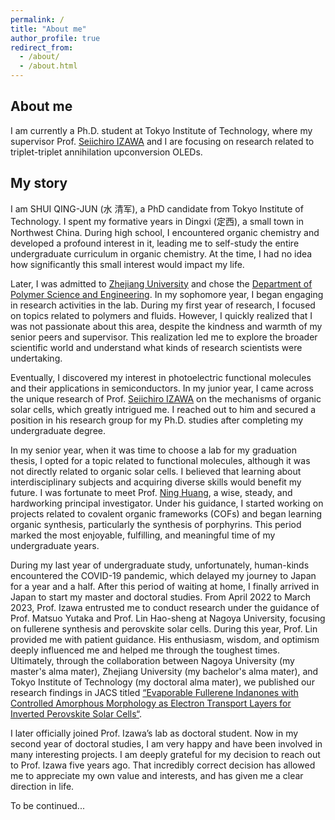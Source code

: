 ```yaml
---
permalink: /
title: "About me"
author_profile: true
redirect_from: 
  - /about/
  - /about.html
---
```


## About me

I am currently a Ph.D. student at Tokyo Institute of Technology, where my supervisor Prof. [Seiichiro IZAWA](https://scholar.google.co.jp/citations?hl=ja&user=nB983kcAAAAJ&view_op=list_works&sortby=pubdate) and I are focusing on research related to triplet-triplet annihilation upconversion OLEDs.

## My story

I am SHUI QING-JUN (水 清军), a PhD candidate from Tokyo Institute of Technology.
I spent my formative years in Dingxi (定西), a small town in Northwest China. During high school, I encountered organic chemistry and developed a profound interest in it, leading me to self-study the entire undergraduate curriculum in organic chemistry. At the time, I had no idea how significantly this small interest would impact my life.

Later, I was admitted to [Zhejiang University](https://www.zju.edu.cn/) and chose the [Department of Polymer Science and Engineering](http://tac.polymer.zju.edu.cn/english/). In my sophomore year, I began engaging in research activities in the lab. During my first year of research, I focused on topics related to polymers and fluids. However, I quickly realized that I was not passionate about this area, despite the kindness and warmth of my senior peers and supervisor. This realization led me to explore the broader scientific world and understand what kinds of research scientists were undertaking.

Eventually, I discovered my interest in photoelectric functional molecules and their applications in semiconductors. In my junior year, I came across the unique research of Prof. [Seiichiro IZAWA](https://scholar.google.co.jp/citations?hl=ja&user=nB983kcAAAAJ&view_op=list_works&sortby=pubdate) on the mechanisms of organic solar cells, which greatly intrigued me. I reached out to him and secured a position in his research group for my Ph.D. studies after completing my undergraduate degree.

In my senior year, when it was time to choose a lab for my graduation thesis, I opted for a topic related to functional molecules, although it was not directly related to organic solar cells. I believed that learning about interdisciplinary subjects and acquiring diverse skills would benefit my future. I was fortunate to meet Prof. [Ning Huang](http://tac.polymer.zju.edu.cn/osl/redir.php?catalog_id=282&object_id=18199), a wise, steady, and hardworking principal investigator. Under his guidance, I started working on projects related to covalent organic frameworks (COFs) and began learning organic synthesis, particularly the synthesis of porphyrins. This period marked the most enjoyable, fulfilling, and meaningful time of my undergraduate years.

During my last year of undergraduate study, unfortunately, human-kinds encountered the COVID-19 pandemic, which delayed my journey to Japan for a year and a half. After this period of waiting at home, I finally arrived in Japan to start my master and doctoral studies. From April 2022 to March 2023, Prof. Izawa entrusted me to conduct research under the guidance of Prof. Matsuo Yutaka and Prof. Lin Hao-sheng at Nagoya University, focusing on fullerene synthesis and perovskite solar cells. During this year, Prof. Lin provided me with patient guidance. His enthusiasm, wisdom, and optimism deeply influenced me and helped me through the toughest times. Ultimately, through the collaboration between Nagoya University (my master's alma mater), Zhejiang University (my bachelor's alma mater), and Tokyo Institute of Technology (my doctoral alma mater), we published our research findings in JACS titled [“Evaporable Fullerene Indanones with Controlled Amorphous Morphology as Electron Transport Layers for Inverted Perovskite Solar Cells“](https://pubs.acs.org/doi/10.1021/jacs.3c07192).

I later officially joined Prof. Izawa’s lab as doctoral student. Now in my second year of doctoral studies, I am very happy and have been involved in many interesting projects. I am deeply grateful for my decision to reach out to Prof. Izawa five years ago. That incredibly correct decision has allowed me to appreciate my own value and interests, and has given me a clear direction in life.

To be continued...



